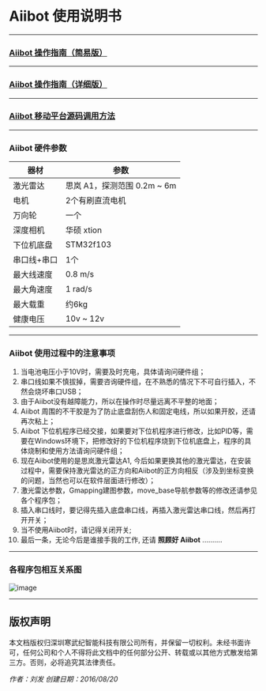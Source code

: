 # Aiibot 使用说明书
***

### [Aiibot 操作指南（简易版）](http://git.aiiage.com:9000/liu.f/aiibot-manual/blob/master/aiibot-manual-mini.md)

***

### [Aiibot 操作指南（详细版）](http://git.aiiage.com:9000/liu.f/aiibot_navigation)

***

### [Aiibot 移动平台源码调用方法](http://git.aiiage.com:9000/algorithm/dev-doc/blob/master/Aiibot.md)

***

### Aiibot 硬件参数

| **器材** | **参数** |
| ---  | ---- |
| 激光雷达| 思岚 A1，探测范围 0.2m ~ 6m |
| 电机|  2个有刷直流电机| 
| 万向轮 | 一个 |  
| 深度相机 | 华硕 xtion | 
| 下位机底盘 |  STM32f103 | 
| 串口线+串口 | 1个 |
| 最大线速度 | 0.8 m/s | 
| 最大角速度 | 1 rad/s | 
| 最大载重 | 约6kg | 
| 健康电压 | 10v ~ 12v |

***

### Aiibot 使用过程中的注意事项
1. 当电池电压小于10V时，需要及时充电，具体请询问硬件组；
2. 串口线如果不慎拔掉，需要咨询硬件组，在不熟悉的情况下不可自行插入，不然会烧坏串口USB；
3. 由于Aiibot没有越障能力，所以在操作时尽量远离不平整的地面；
4. Aiibot 周围的不干胶是为了防止底盘刮伤人和固定电线，所以如果开胶，还请再次粘上；
5. Aiibot 下位机程序已经交接，如果要对下位机程序进行修改，比如PID等，需要在Windows环境下，把修改好的下位机程序烧到下位机底盘上，程序的具体烧制和使用方法请询问硬件组；
6. 现在Aiibot使用的是思岚激光雷达A1, 今后如果更换其他的激光雷达，在安装过程中，需要保持激光雷达的正方向和Aiibot的正方向相反（涉及到坐标变换的问题，当然也可以在软件层面进行修改）；
7. 激光雷达参数，Gmapping建图参数，move_base导航参数等的修改还请参见各个程序包；
8. 插入串口线时，要记得先插入底盘串口线，再插入激光雷达串口线，然后再打开开关；
9. 当不使用Aiibot时，请记得关闭开关;
10. 最后一条，无论今后是谁接手我的工作, 还请 **照顾好 Aiibot** ..........

***

### 各程序包相互关系图

![image](http://git.aiiage.com:9000/liu.f/aiibot-manual/raw/master/images/frame.jpg)

***
## 版权声明

本文档版权归深圳寒武纪智能科技有限公司所有，并保留一切权利。未经书面许可，任何公司和个人不得将此文档中的任何部分公开、转载或以其他方式散发给第三方。否则，必将追究其法律责任。

*作者：刘发 创建日期：2016/08/20*
